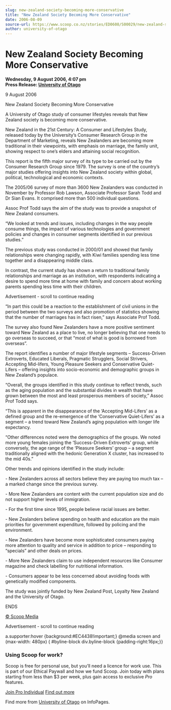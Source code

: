 ```yaml
---
slug: new-zealand-society-becoming-more-conservative
title: "New Zealand Society Becoming More Conservative"
date: 2006-08-09
source-url: https://www.scoop.co.nz/stories/ED0608/S00029/new-zealand-society-becoming-more-conservative.htm
author: university-of-otago
---
```

New Zealand Society Becoming More Conservative
==============================================

**Wednesday, 9 August 2006, 4:07 pm**  
**Press Release: [University of Otago](https://info.scoop.co.nz/University_of_Otago)**

9 August 2006

New Zealand Society Becoming More Conservative

A University of Otago study of consumer lifestyles reveals that New Zealand society is becoming more conservative.

New Zealand in the 21st Century: A Consumer and Lifestyles Study, released today by the University’s Consumer Research Group in the Department of Marketing, reveals New Zealanders are becoming more traditional in their viewpoints, with emphasis on marriage, the family unit, showing respect to one’s elders and attaining social recognition.

This report is the fifth major survey of its type to be carried out by the Consumer Research Group since 1979. The survey is one of the country’s major studies offering insights into New Zealand society within global, political, technological and economic contexts.

The 2005/06 survey of more than 3600 New Zealanders was conducted in November by Professor Rob Lawson, Associate Professor Sarah Todd and Dr Sian Evans. It comprised more than 500 individual questions.

Assoc Prof Todd says the aim of the study was to provide a snapshot of New Zealand consumers.

“We looked at trends and issues, including changes in the way people consume things, the impact of various technologies and government policies and changes in consumer segments identified in our previous studies.”

The previous study was conducted in 2000/01 and showed that family relationships were changing rapidly, with Kiwi families spending less time together and a disappearing middle class.

In contrast, the current study has shown a return to traditional family relationships and marriage as an institution, with respondents indicating a desire to spend more time at home with family and concern about working parents spending less time with their children.

Advertisement - scroll to continue reading





“In part this could be a reaction to the establishment of civil unions in the period between the two surveys and also promotion of statistics showing that the number of marriages has in fact risen,” says Associate Prof Todd.

The survey also found New Zealanders have a more positive sentiment toward New Zealand as a place to live, no longer believing that one needs to go overseas to succeed, or that “most of what is good is borrowed from overseas”.

The report identifies a number of major lifestyle segments – Success-Driven Extroverts, Educated Liberals, Pragmatic Strugglers, Social Strivers, Accepting Mid-lifers, Young Pleasure Seekers and Conservative Quiet-Lifers – offering insights into socio-economic and demographic groups in New Zealand’s populace.

“Overall, the groups identified in this study continue to reflect trends, such as the aging population and the substantial divides in wealth that have grown between the most and least prosperous members of society,” Assoc Prof Todd says.

“This is apparent in the disappearance of the ‘Accepting Mid-Lifers’ as a defined group and the re-emergence of the ‘Conservative Quiet-Lifers’ as a segment – a trend toward New Zealand’s aging population with longer life expectancy.

“Other differences noted were the demographics of the groups. We noted more young females joining the ‘Success-Driven Extroverts’ group, while conversely, the age range of the ‘Pleasure Seekers’ group – a segment traditionally aligned with the hedonic Generation X cluster, has increased to the mid 40s.”

Other trends and opinions identified in the study include:

\- New Zealanders across all sectors believe they are paying too much tax – a marked change since the previous survey.

\- More New Zealanders are content with the current population size and do not support higher levels of immigration.

\- For the first time since 1995, people believe racial issues are better.

\- New Zealanders believe spending on health and education are the main priorities for government expenditure, followed by policing and the environment.

\- New Zealanders have become more sophisticated consumers paying more attention to quality and service in addition to price – responding to “specials” and other deals on prices.

\- More New Zealanders claim to use independent resources like Consumer magazine and check labelling for nutritional information.

\- Consumers appear to be less concerned about avoiding foods with genetically modified components.

The study was jointly funded by New Zealand Post, Loyalty New Zealand and the University of Otago.

ENDS

[© Scoop Media](http://www.scoop.co.nz/about/terms.html)  

Advertisement - scroll to continue reading



a.supporter:hover {background:#EC4438!important;} @media screen and (max-width: 480px) { #byline-block div.byline-block {padding-right:16px;}}

### Using Scoop for work?

Scoop is free for personal use, but you’ll need a licence for work use. This is part of our Ethical Paywall and how we fund Scoop. Join today with plans starting from less than $3 per week, plus gain access to exclusive _Pro_ features.  
  
[Join Pro Individual](https://pro.scoop.co.nz/Individual/?from=ProIn24) [Find out more](https://pro.scoop.co.nz/using-scoop-for-work/?from=ProIn24)

Find more from [University of Otago](https://info.scoop.co.nz/University_of_Otago) on InfoPages.
